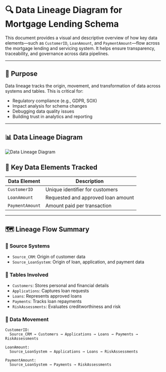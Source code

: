 ﻿# 🔍 Data Lineage Diagram for Mortgage Lending Schema

This document provides a visual and descriptive overview of how key data elements—such as `CustomerID`, `LoanAmount`, and `PaymentAmount`—flow across the mortgage lending and servicing system. It helps ensure transparency, traceability, and governance across data pipelines.

---

## 📘 Purpose

Data lineage tracks the origin, movement, and transformation of data across systems and tables. This is critical for:
- Regulatory compliance (e.g., GDPR, SOX)
- Impact analysis for schema changes
- Debugging data quality issues
- Building trust in analytics and reporting

---


## 📊 Data Lineage Diagram
![Data Lineage Diagram](https://example.com/data-lineage-diagram.png)


## 🧭 Key Data Elements Tracked

| Data Element     | Description                                 |
|------------------|---------------------------------------------|
| `CustomerID`     | Unique identifier for customers             |
| `LoanAmount`     | Requested and approved loan amount          |
| `PaymentAmount`  | Amount paid per transaction                 |

---

## 🗺️ Lineage Flow Summary

### 🔹 Source Systems
- `Source_CRM`: Origin of customer data
- `Source_LoanSystem`: Origin of loan, application, and payment data

### 🔹 Tables Involved
- `Customers`: Stores personal and financial details
- `Applications`: Captures loan requests
- `Loans`: Represents approved loans
- `Payments`: Tracks loan repayments
- `RiskAssessments`: Evaluates creditworthiness and risk

### 🔹 Data Movement
```text
CustomerID:
  Source_CRM → Customers → Applications → Loans → Payments → RiskAssessments

LoanAmount:
  Source_LoanSystem → Applications → Loans → RiskAssessments

PaymentAmount:
  Source_LoanSystem → Payments → RiskAssessments
```
